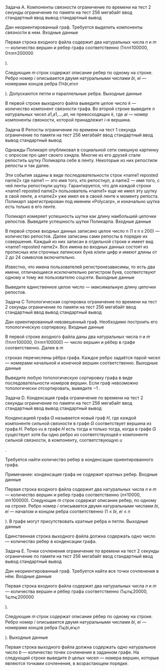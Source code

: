 Задача A. Компоненты связности
ограничение по времени на тест
2 секунды
ограничение по памяти на тест
256 мегабайт
ввод
стандартный ввод
вывод
стандартный вывод

Дан неориентированный граф. Требуется выделить компоненты связности в нем.
Входные данные

Первая строка входного файла содержит два натуральных числа 𝑛
и 𝑚 — количество вершин и ребер графа соответственно (1≤𝑛≤100000, 0≤𝑚≤200000

).

Следующие 𝑚
строк содержат описание ребер по одному на строке. Ребро номер 𝑖 описывается двумя натуральными числами 𝑏𝑖, 𝑒𝑖 — номерами концов ребра (1≤𝑏𝑖,𝑒𝑖≤𝑛

). Допускаются петли и параллельные ребра.
Выходные данные

В первой строке выходного файла выведите целое число 𝑘
 — количество компонент связности графа. Во второй строке выведите 𝑛 натуральных чисел 𝑎1,𝑎1,…,𝑎𝑛, не превосходящих 𝑘, где 𝑎𝑖 — номер компоненты связности, которой принадлежит 𝑖-я вершина.




Задача B Репосты
ограничение по времени на тест
1 секунда
ограничение по памяти на тест
256 мегабайт
ввод
стандартный ввод
вывод
стандартный вывод

Однажды Поликарп опубликовал в социальной сети смешную картинку с опросом про цвет своего хэндла. Многие из его друзей стали репостить шутку Поликарпа себе в ленту. Некоторые из них репостили репосты и так далее.

Эти события заданы в виде последовательности строк «name1 reposted name2» где name1 — это имя того, кто репостнул, а name2 — имя того, с чей ленты репостнули шутку. Гарантируется, что для каждой строки «name1 reposted name2» пользователь «name1» еще не имел эту шутку в свой ленте, а «name2» уже имел ее в своей ленте к моменту репоста. Поликарп зарегистрирован под именем «Polycarp», и изначально шутка есть только в его ленте.

Поликарп измеряет успешность шутки как длину наибольшей цепочки репостов. Выведите успешность шутки Поликарпа.
Входные данные

В первой строке входных данных записано целое число n (1 ≤ n ≤ 200) — количество репостов. Далее записаны сами репосты в порядке их совершения. Каждый из них записан в отдельной строке и имеет вид «name1 reposted name2». Все имена во входных данных состоят из прописных или строчных латинских букв и/или цифр и имеют длины от 2 до 24 символов включительно.

Известно, что имена пользователей регистронезависимы, то есть два имени, отличающиеся исключительно регистром букв, соответствуют одному и тому же пользователю соцсети.
Выходные данные

Выведите единственное целое число — максимальную длину цепочки репостов.




Задача C Топологическая сортировка
ограничение по времени на тест
2 секунды
ограничение по памяти на тест
256 мегабайт
ввод
стандартный ввод
вывод
стандартный вывод

Дан ориентированный невзвешенный граф. Необходимо построить его топологическую сортирвоку.
Входные данные

В первой строке входного файла даны два натуральных числа 𝑛
и 𝑚 (1≤𝑛≤100000, 0≤𝑚≤100000) — число вершин и рёбер в графе соответственно. Далее в 𝑚

строках перечислены рёбра графа. Каждое ребро задаётся парой чисел — номерами начальной и конечной вершин соответственно.
Выходные данные

Выведите любую топологическую сортировку графа в виде последовательности номеров вершин. Если граф невозможно топологически отсортировать, выведите −1
.



Задача D. Конденсация графа
ограничение по времени на тест
2 секунды
ограничение по памяти на тест
256 мегабайт
ввод
стандартный ввод
вывод
стандартный вывод

Конденсацией графа 𝐺
называется новый граф 𝐻, где каждой компоненте сильной связности в графе 𝐺 соответствует вершина из графа 𝐻. Ребро 𝑣𝑢 в графе 𝐻 есть тогда и только тогда, когда в графе 𝐺 существует хотя бы одно ребро из соответствующей 𝑣 компоненте сильной связности, в компоненту, соответствующую 𝑢

.

Требуется найти количество ребер в конденсации ориентированного графа.

Примечание: конденсация графа не содержит кратных ребер.
Входные данные

Первая строка входного файла содержит два натуральных числа 𝑛
и 𝑚 — количество вершин и ребер графа соответственно (𝑛≤10000, 𝑚≤100000). Следующие 𝑚 строк содержат описание ребер, по одному на строке. Ребро номер 𝑖 описывается двумя натуральными числами 𝑏𝑖, 𝑒𝑖 — началом и концом ребра соответственно (1 ≤ 𝑏𝑖, 𝑒𝑖 ≤ 𝑛

). В графе могут присутствовать кратные ребра и петли.
Выходные данные

Единственная строка выходного файла должна содержать одно число — количество ребер в конденсации графа.




Задача E. Точки сочленения
ограничение по времени на тест
2 секунды
ограничение по памяти на тест
256 мегабайт
ввод
стандартный ввод
вывод
стандартный вывод

Дан неориентированный граф. Требуется найти все точки сочленения в нём.
Входные данные

Первая строка входного файла содержит два натуральных числа 𝑛
и 𝑚 — количества вершин и рёбер графа соответственно (1⩽𝑛⩽20000, 1⩽𝑚⩽200000

).

Следующие 𝑚
 строк содержат описание рёбер по одному на строке. Ребро номер 𝑖 описывается двумя натуральными числами 𝑏𝑖, 𝑒𝑖 — номерами концов ребра (1⩽𝑏𝑖,𝑒𝑖⩽𝑛

).
Выходные данные

Первая строка выходного файла должна содержать одно натуральное число 𝑏
 — количество точек сочленения в заданном графе. На следующей строке выведите 𝑏 целых чисел — номера вершин, которые являются точками сочленения, в возрастающем порядке. 
